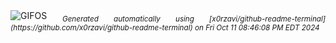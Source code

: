 <div align="justify">
<picture>
    <source media="(prefers-color-scheme: dark)" srcset="https://i.ibb.co/BzG7XBP/output-gif.gif">
    <source media="(prefers-color-scheme: light)" srcset="https://i.ibb.co/BzG7XBP/output-gif.gif">
    <img alt="GIFOS" src="https://i.ibb.co/BzG7XBP/output-gif.gif">
</picture>
<sub><i>Generated automatically using [x0rzavi/github-readme-terminal](https://github.com/x0rzavi/github-readme-terminal) on Fri Oct 11 08:46:08 PM EDT 2024</i></sub>
</div>

<!--  -->